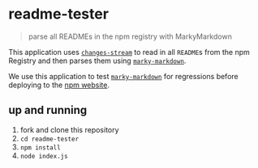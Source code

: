 # readme-tester
> parse all READMEs in the npm registry with MarkyMarkdown

This application uses [`changes-stream`] to read in all `README`s from the 
npm Registry and then parses them using [`marky-markdown`].

We use this application to test [`marky-markdown`] for regressions before
deploying to the [npm website].

[`changes-stream`]: https://www.npmjs.com/package/changes-stream
[`marky-markdown`]: https://www.npmjs.com/package/marky-markdown
[npm website]: https://www.npmjs.com/

## up and running

1. fork and clone this repository
2. `cd readme-tester`
3. `npm install`
4. `node index.js`
